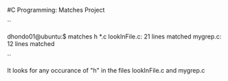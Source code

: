 #C Programming: Matches Project

``

dhondo01@ubuntu:$ matches h *.c
lookInFile.c: 21 lines matched
mygrep.c: 12 lines matched


``

It looks for any occurance of "h" in the files lookInFile.c and mygrep.c
